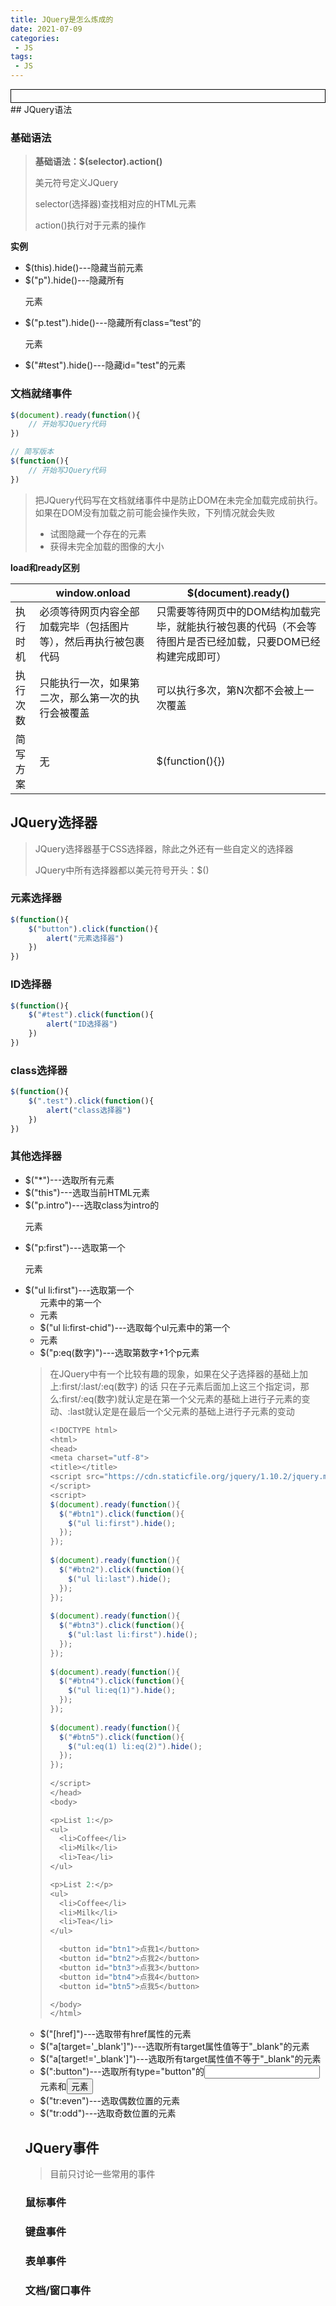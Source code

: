 ```yaml
---
title: JQuery是怎么炼成的
date: 2021-07-09
categories:
 - JS
tags:
 - JS
---
```




<div style="border:solid 1px #000;padding: 10px;">
<Icon type='phone'/>
</div>
## JQuery语法

### 基础语法

> **基础语法：$(selector).action()**
>
> 美元符号定义JQuery
>
> selector(选择器)查找相对应的HTML元素
>
> action()执行对于元素的操作

**实例**

- $(this).hide()---隐藏当前元素
- $("p").hide()---隐藏所有<p>元素    
- $("p.test").hide()---隐藏所有class=“test”的<p>元素
- $("#test").hide()---隐藏id="test"的元素

### 文档就绪事件

```js
$(document).ready(function(){
	// 开始写JQuery代码
})

// 简写版本
$(function(){
    // 开始写JQuery代码
})
```

> 把JQuery代码写在文档就绪事件中是防止DOM在未完全加载完成前执行。如果在DOM没有加载之前可能会操作失败，下列情况就会失败
>
> - 试图隐藏一个存在的元素
> - 获得未完全加载的图像的大小

**load和ready区别**

|          | window.onload                                                | $(document).ready()                                          |
| -------- | ------------------------------------------------------------ | ------------------------------------------------------------ |
| 执行时机 | 必须等待网页内容全部加载完毕（包括图片等），然后再执行被包裹代码 | 只需要等待网页中的DOM结构加载完毕，就能执行被包裹的代码（不会等待图片是否已经加载，只要DOM已经构建完成即可） |
| 执行次数 | 只能执行一次，如果第二次，那么第一次的执行会被覆盖           | 可以执行多次，第N次都不会被上一次覆盖                        |
| 简写方案 | 无                                                           | $(function(){})                                              |

## JQuery选择器

> JQuery选择器基于CSS选择器，除此之外还有一些自定义的选择器
>
> JQuery中所有选择器都以美元符号开头：$()

### 元素选择器

```js
$(function(){
    $("button").click(function(){
     	alert("元素选择器")
    })
})
```

### ID选择器

```js
$(function(){
    $("#test").click(function(){
     	alert("ID选择器")
    })
})
```

### class选择器

```js
$(function(){
    $(".test").click(function(){
     	alert("class选择器")
    })
})
```

### 其他选择器

- $("*")---选取所有元素
- $("this")---选取当前HTML元素
- $("p.intro")---选取class为intro的<p>元素
- $("p:first")---选取第一个<p>元素
- $("ul li:first")---选取第一个<ul>元素中的第一个<li>元素
- $("ul li:first-chid")---选取每个ul元素中的第一个<li>元素
- $("p:eq(数字)")---选取第数字+1个p元素

> 在JQuery中有一个比较有趣的现象，如果在父子选择器的基础上加上:first/:last/:eq(数字)  的话 只在子元素后面加上这三个指定词，那么:first/:eq(数字)就认定是在第一个父元素的基础上进行子元素的变动、:last就认定是在最后一个父元素的基础上进行子元素的变动
>
> ```js
> <!DOCTYPE html>
> <html>
> <head>
> <meta charset="utf-8"> 
> <title></title>
> <script src="https://cdn.staticfile.org/jquery/1.10.2/jquery.min.js">
> </script>
> <script>
> $(document).ready(function(){
>   $("#btn1").click(function(){
>     $("ul li:first").hide();
>   });
> });
> 	
> $(document).ready(function(){
>   $("#btn2").click(function(){
>     $("ul li:last").hide();
>   });
> });
> 	
> $(document).ready(function(){
>   $("#btn3").click(function(){
>     $("ul:last li:first").hide();
>   });
> });
> 	
> $(document).ready(function(){
>   $("#btn4").click(function(){
>     $("ul li:eq(1)").hide();
>   });
> });
> 	
> $(document).ready(function(){
>   $("#btn5").click(function(){
>     $("ul:eq(1) li:eq(2)").hide();
>   });
> });
> 	
> </script>
> </head>
> <body>
> 
> <p>List 1:</p>
> <ul>
>   <li>Coffee</li>
>   <li>Milk</li>
>   <li>Tea</li>
> </ul>
> 
> <p>List 2:</p>
> <ul>
>   <li>Coffee</li>
>   <li>Milk</li>
>   <li>Tea</li>
> </ul>
> 
> 	<button id="btn1">点我1</button>
> 	<button id="btn2">点我2</button>
> 	<button id="btn3">点我3</button>
> 	<button id="btn4">点我4</button>
> 	<button id="btn5">点我5</button>
> 
> </body>
> </html>
> ```

- $("[href]")---选取带有href属性的元素
- $("a[target='_blank']")---选取所有target属性值等于"\_blank"的<a>元素
- $("a[target!='_blank']")---选取所有target属性值不等于"\_blank"的<a>元素
- $(":button")---选取所有type="button"的<input>元素和<button>元素
- $("tr:even")---选取偶数位置的<tr>元素
- $("tr:odd")---选取奇数位置的<tr>元素

## JQuery事件

> 目前只讨论一些常用的事件

### 鼠标事件

### 键盘事件

### 表单事件

### 文档/窗口事件

































